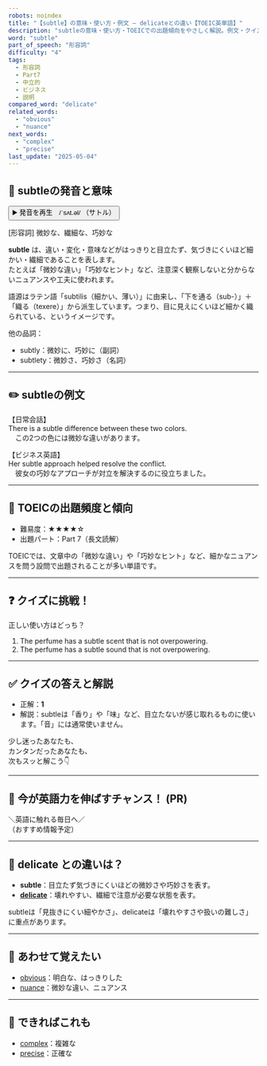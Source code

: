 ```yaml
---
robots: noindex
title: "【subtle】の意味・使い方・例文 ― delicateとの違い【TOEIC英単語】"
description: "subtleの意味・使い方・TOEICでの出題傾向をやさしく解説。例文・クイズ付きでdelicateとの違いもわかりやすく学べます。"
word: "subtle"
part_of_speech: "形容詞"
difficulty: "4"
tags:
  - 形容詞
  - Part7
  - 中立的
  - ビジネス
  - 説明
compared_word: "delicate"
related_words:
  - "obvious"
  - "nuance"
next_words:
  - "complex"
  - "precise"
last_update: "2025-05-04"
---
```


## 🔰 subtleの発音と意味

<button class="play-audio" onclick="playTTS('subtle')">
  <span class="play-audio-main">
    ▶️ 発音を再生　/ˈsʌt.əl/
  </span>
  <span class="play-audio-sub">
    （サトル）
  </span>
</button>

[形容詞] 微妙な、繊細な、巧妙な

**subtle** は、違い・変化・意味などがはっきりと目立たず、気づきにくいほど細かい・繊細であることを表します。  
たとえば「微妙な違い」「巧妙なヒント」など、注意深く観察しないと分からないニュアンスや工夫に使われます。

語源はラテン語「subtilis（細かい、薄い）」に由来し、「下を通る（sub-）」＋「織る（texere）」から派生しています。つまり、目に見えにくいほど細かく織られている、というイメージです。

他の品詞：  
- subtly：微妙に、巧妙に（副詞）
- subtlety：微妙さ、巧妙さ（名詞）

---

## ✏️ subtleの例文

【日常会話】  
There is a subtle difference between these two colors.  
　この2つの色には微妙な違いがあります。

【ビジネス英語】  
Her subtle approach helped resolve the conflict.  
　彼女の巧妙なアプローチが対立を解決するのに役立ちました。

---

## 🎯 TOEICの出題頻度と傾向

- 難易度：★★★★☆
- 出題パート：Part 7（長文読解）

TOEICでは、文章中の「微妙な違い」や「巧妙なヒント」など、細かなニュアンスを問う設問で出題されることが多い単語です。

---

## ❓ クイズに挑戦！

正しい使い方はどっち？

1. The perfume has a subtle scent that is not overpowering.  
2. The perfume has a subtle sound that is not overpowering.

---

## ✅ クイズの答えと解説

- 正解：**1**
- 解説：subtleは「香り」や「味」など、目立たないが感じ取れるものに使います。「音」には通常使いません。

少し迷ったあなたも、  
カンタンだったあなたも、  
次もスッと解こう👇️

---

## 🚀 今が英語力を伸ばすチャンス！ (PR)

<div class="info-center">
＼英語に触れる毎日へ／<br>  
（おすすめ情報予定）
</div>

---

## 🤔  delicate との違いは？

- **subtle**：目立たず気づきにくいほどの微妙さや巧妙さを表す。
- **[delicate](/word/delicate/)**：壊れやすい、繊細で注意が必要な状態を表す。

subtleは「見抜きにくい細やかさ」、delicateは「壊れやすさや扱いの難しさ」に重点があります。

---

## 🧩 あわせて覚えたい

- [obvious](/word/obvious/)：明白な、はっきりした
- [nuance](/word/nuance/)：微妙な違い、ニュアンス

---

## 📖 できればこれも

- [complex](/word/complex/)：複雑な
- [precise](/word/precise/)：正確な

<!-- cvid: aid27_bid34 -->

